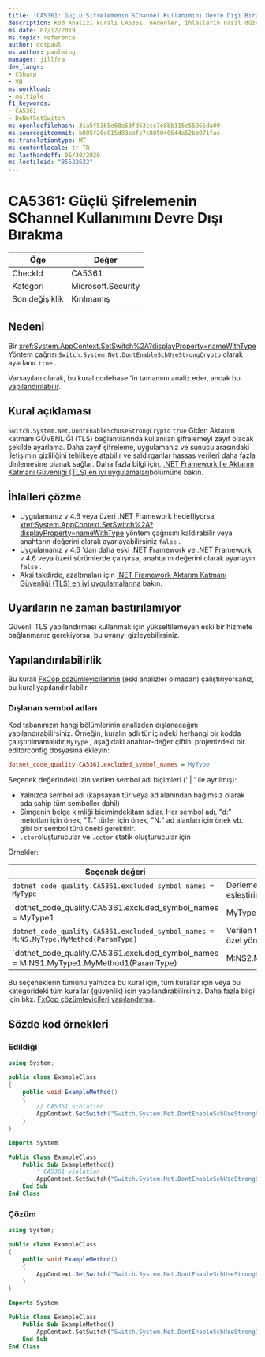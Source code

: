 ```yaml
---
title: 'CA5361: Güçlü Şifrelemenin SChannel Kullanımını Devre Dışı Bırakma'
description: Kod Analizi kuralı CA5361, nedenler, ihlallerin nasıl düzeltileceğini ve ne zaman bastıralınacağını içeren bilgiler sağlar.
ms.date: 07/12/2019
ms.topic: reference
author: dotpaul
ms.author: paulming
manager: jillfra
dev_langs:
- CSharp
- VB
ms.workload:
- multiple
f1_keywords:
- CA5361
- DoNotSetSwitch
ms.openlocfilehash: 31a5f5365e68a53fd53ccc7e8bb115c55965da09
ms.sourcegitcommit: b885f26e015d03eafe7c885040644a52bb071fae
ms.translationtype: MT
ms.contentlocale: tr-TR
ms.lasthandoff: 06/30/2020
ms.locfileid: "85522622"
---
```

# <a name="ca5361-do-not-disable-schannel-use-of-strong-crypto"></a>CA5361: Güçlü Şifrelemenin SChannel Kullanımını Devre Dışı Bırakma

|Öğe|Değer|
|-|-|
|CheckId|CA5361|
|Kategori|Microsoft.Security|
|Son değişiklik|Kırılmamış|

## <a name="cause"></a>Nedeni

Bir <xref:System.AppContext.SetSwitch%2A?displayProperty=nameWithType> Yöntem çağrısı `Switch.System.Net.DontEnableSchUseStrongCrypto` olarak ayarlanır `true` .

Varsayılan olarak, bu kural codebase 'in tamamını analiz eder, ancak bu [yapılandırılabilir](#configurability).

## <a name="rule-description"></a>Kural açıklaması

`Switch.System.Net.DontEnableSchUseStrongCrypto` `true` Giden Aktarım katmanı GÜVENLIĞI (TLS) bağlantılarında kullanılan şifrelemeyi zayıf olacak şekilde ayarlama. Daha zayıf şifreleme, uygulamanız ve sunucu arasındaki iletişimin gizliliğini tehlikeye atabilir ve saldırganlar hassas verileri daha fazla dinlemesine olanak sağlar. Daha fazla bilgi için, [.NET Framework Ile Aktarım Katmanı Güvenliği (TLS) en iyi uygulamaları](/dotnet/framework/network-programming/tls#switchsystemnetdontenableschusestrongcrypto)bölümüne bakın.

## <a name="how-to-fix-violations"></a>İhlalleri çözme

- Uygulamanız v 4.6 veya üzeri .NET Framework hedefliyorsa, <xref:System.AppContext.SetSwitch%2A?displayProperty=nameWithType> yöntem çağrısını kaldırabilir veya anahtarın değerini olarak ayarlayabilirsiniz `false` .
- Uygulamanız v 4.6 'dan daha eski .NET Framework ve .NET Framework v 4.6 veya üzeri sürümlerde çalışırsa, anahtarın değerini olarak ayarlayın `false` .
- Aksi takdirde, azaltmaları için [.NET Framework Aktarım Katmanı Güvenliği (TLS) en iyi uygulamalarına](/dotnet/framework/network-programming/tls) bakın.

## <a name="when-to-suppress-warnings"></a>Uyarıların ne zaman bastırılamıyor

Güvenli TLS yapılandırması kullanmak için yükseltilemeyen eski bir hizmete bağlanmanız gerekiyorsa, bu uyarıyı gizleyebilirsiniz.

## <a name="configurability"></a>Yapılandırılabilirlik

Bu kuralı [FxCop çözümleyicilerinin](install-fxcop-analyzers.md) (eski analizler olmadan) çalıştırıyorsanız, bu kural yapılandırılabilir.

### <a name="excluded-symbol-names"></a>Dışlanan sembol adları

Kod tabanınızın hangi bölümlerinin analizden dışlanacağını yapılandırabilirsiniz. Örneğin, kuralın adlı tür içindeki herhangi bir kodda çalıştırılmamalıdır `MyType` , aşağıdaki anahtar-değer çiftini projenizdeki bir. editorconfig dosyasına ekleyin:

```ini
dotnet_code_quality.CA5361.excluded_symbol_names = MyType
```

Seçenek değerindeki izin verilen sembol adı biçimleri (' | ' ile ayrılmış):
  - Yalnızca sembol adı (kapsayan tür veya ad alanından bağımsız olarak ada sahip tüm semboller dahil)
  - Simgenin [belge kimliği biçimindeki](https://github.com/dotnet/csharplang/blob/master/spec/documentation-comments.md#id-string-format)tam adlar. Her sembol adı, "d:" metotları için önek, "T:" türler için önek, "N:" ad alanları için önek vb. gibi bir sembol türü öneki gerektirir.
  - `.ctor`oluşturucular ve `.cctor` statik oluşturucular için

Örnekler:

| Seçenek değeri | Özet |
| --- | --- |
|`dotnet_code_quality.CA5361.excluded_symbol_names = MyType` | Derlemede ' MyType ' adlı tüm simgeleri eşleştirir
|`dotnet_code_quality.CA5361.excluded_symbol_names = MyType1|MyType2` | Derlemede ' MyType1 ' ya da ' MyType2 ' adlı tüm simgeleri eşleştirir
|`dotnet_code_quality.CA5361.excluded_symbol_names = M:NS.MyType.MyMethod(ParamType)` | Verilen tam imzaya sahip ' MyMethod ' özel yöntemiyle eşleşir
|`dotnet_code_quality.CA5361.excluded_symbol_names = M:NS1.MyType1.MyMethod1(ParamType)|M:NS2.MyType2.MyMethod2(ParamType)` | ' MyMethod1 ' ve ' MyMethod2 ' belirli yöntemleriyle ilgili tam imzayla eşleşir

Bu seçeneklerin tümünü yalnızca bu kural için, tüm kurallar için veya bu kategorideki tüm kurallar (güvenlik) için yapılandırabilirsiniz. Daha fazla bilgi için bkz. [FxCop çözümleyicileri yapılandırma](configure-fxcop-analyzers.md).

## <a name="pseudo-code-examples"></a>Sözde kod örnekleri

### <a name="violation"></a>Edildiği

```csharp
using System;

public class ExampleClass
{
    public void ExampleMethod()
    {
        // CA5361 violation
        AppContext.SetSwitch("Switch.System.Net.DontEnableSchUseStrongCrypto", true);
    }
}
```

```vb
Imports System

Public Class ExampleClass
    Public Sub ExampleMethod()
        ' CA5361 violation
        AppContext.SetSwitch("Switch.System.Net.DontEnableSchUseStrongCrypto", true)
    End Sub
End Class
```

### <a name="solution"></a>Çözüm

```csharp
using System;

public class ExampleClass
{
    public void ExampleMethod()
    {
        AppContext.SetSwitch("Switch.System.Net.DontEnableSchUseStrongCrypto", false);
    }
}
```

```vb
Imports System

Public Class ExampleClass
    Public Sub ExampleMethod()
        AppContext.SetSwitch("Switch.System.Net.DontEnableSchUseStrongCrypto", false)
    End Sub
End Class
```
